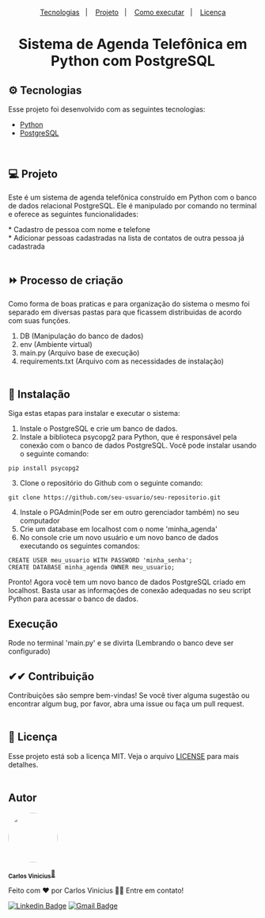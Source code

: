 <p align="center">
  <a href="#-tecnologias">Tecnologias</a>&nbsp;&nbsp;&nbsp;|&nbsp;&nbsp;&nbsp;
  <a href="#-projeto">Projeto</a>&nbsp;&nbsp;&nbsp;|&nbsp;&nbsp;&nbsp;
  <a href="#-como-executar">Como executar</a>&nbsp;&nbsp;&nbsp;|&nbsp;&nbsp;&nbsp;
  <a href="#-licença">Licença</a>
</p> 

<h1 align="center">Sistema de Agenda Telefônica em Python com PostgreSQL</h1>


## ⚙ Tecnologias

Esse projeto foi desenvolvido com as seguintes tecnologias:

- [Python](https://www.python.org/)
- [PostgreSQL](https://www.postgresql.org/)
</br>

## 💻 Projeto

<p>
Este é um sistema de agenda telefônica construído em Python com o banco de dados relacional PostgreSQL. Ele é manipulado por comando no terminal e oferece as seguintes funcionalidades:
</p>
* Cadastro de pessoa com nome e telefone
</br>
* Adicionar pessoas cadastradas na lista de contatos de outra pessoa já cadastrada
</br></br>

## ⏩ Processo de criação
Como forma de boas praticas e para organização do sistema o mesmo foi separado em diversas pastas para que ficassem distribuidas de acordo com suas funções.

1. DB (Manipulação do banco de dados)
3. env (Ambiente virtual)
4. main.py (Arquivo base de execução)
5. requirements.txt (Arquivo com as necessidades de instalação)
</br></br>

## 🌌 Instalação
Siga estas etapas para instalar e executar o sistema:

1. Instale o PostgreSQL e crie um banco de dados.
2. Instale a biblioteca psycopg2 para Python, que é responsável pela conexão com o banco de dados PostgreSQL. Você pode instalar usando o seguinte comando:
```
pip install psycopg2
```
3. Clone o repositório do Github com o seguinte comando:
```
git clone https://github.com/seu-usuario/seu-repositorio.git
```
4. Instale o PGAdmin(Pode ser em outro gerenciador também) no seu computador
5. Crie um database em localhost com o nome 'minha_agenda'
6. No console crie um novo usuário e um novo banco de dados executando os seguintes comandos:
```
CREATE USER meu_usuario WITH PASSWORD 'minha_senha';
CREATE DATABASE minha_agenda OWNER meu_usuario;
```
Pronto! Agora você tem um novo banco de dados PostgreSQL criado em localhost. Basta usar as informações de conexão adequadas no seu script Python para acessar o banco de dados.

## Execução
Rode no terminal 'main.py' e se divirta (Lembrando o banco deve ser configurado)

## ✔✔ Contribuição
Contribuições são sempre bem-vindas! Se você tiver alguma sugestão ou encontrar algum bug, por favor, abra uma issue ou faça um pull request.
</br></br>

## 📄 Licença

Esse projeto está sob a licença MIT. Veja o arquivo [LICENSE](LICENSE.md) para mais detalhes.
</br></br>

## Autor

 <img style="border-radius: 50%" src="https://avatars.githubusercontent.com/u/69722024?v=4" width="100px" style="border-radius:50%"/>

 <sub><b>Carlos Vinicius</b></sub><a href="">🚀</a>
<br />

Feito com ❤️ por Carlos Vinicius 👋🏽 Entre em contato!

[![Linkedin Badge](https://img.shields.io/badge/-Carlos-blue?style=flat-square&logo=Linkedin&logoColor=white&link=https://https://www.linkedin.com/in/carlos-vinicius-95745a1a4)](https://www.linkedin.com/in/carlos-vinicius-95745a1a4) 
[![Gmail Badge](https://img.shields.io/badge/-carlosvinicius.index@gmail.com-c14438?style=flat-square&logo=Gmail&logoColor=white&link=mailto:carlosvinicius.index@gmail.com)](mailto:carlosvinicius.index@gmail.com)
